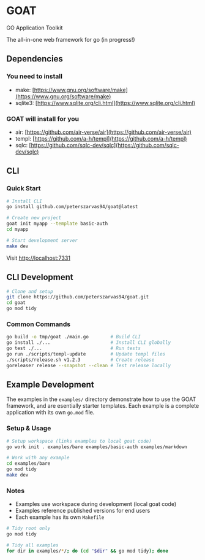 # GOAT

GO Application Toolkit

The all-in-one web framework for go (in progress!)

## Dependencies

### You need to install

- make: [https://www.gnu.org/software/make](https://www.gnu.org/software/make)
- sqlite3: [https://www.sqlite.org/cli.html](https://www.sqlite.org/cli.html)

### GOAT will install for you

- air: [https://github.com/air-verse/air](https://github.com/air-verse/air)
- templ: [https://github.com/a-h/templ](https://github.com/a-h/templ)
- sqlc: [https://github.com/sqlc-dev/sqlc](https://github.com/sqlc-dev/sqlc)

## CLI

### Quick Start

```bash
# Install CLI
go install github.com/peterszarvas94/goat@latest

# Create new project
goat init myapp --template basic-auth
cd myapp

# Start development server
make dev
```

Visit [http://localhost:7331](http://localhost:7331)

## CLI Development

```bash
# Clone and setup
git clone https://github.com/peterszarvas94/goat.git
cd goat
go mod tidy
```

### Common Commands

```bash
go build -o tmp/goat ./main.go        # Build CLI
go install ./...                      # Install CLI globally
go test ./...                         # Run tests
go run ./scripts/templ-update         # Update templ files
./scripts/release.sh v1.2.3           # Create release
goreleaser release --snapshot --clean # Test release locally
```

## Example Development

The examples in the `examples/` directory demonstrate how to use the GOAT framework, and are esentially starter templates. Each example is a complete application with its own `go.mod` file.

### Setup & Usage

```bash
# Setup workspace (links examples to local goat code)
go work init . examples/bare examples/basic-auth examples/markdown

# Work with any example
cd examples/bare
go mod tidy
make dev
```

### Notes

- Examples use workspace during development (local goat code)
- Examples reference published versions for end users
- Each example has its own `Makefile`

```bash
# Tidy root only
go mod tidy

# Tidy all examples
for dir in examples/*/; do (cd "$dir" && go mod tidy); done
```

